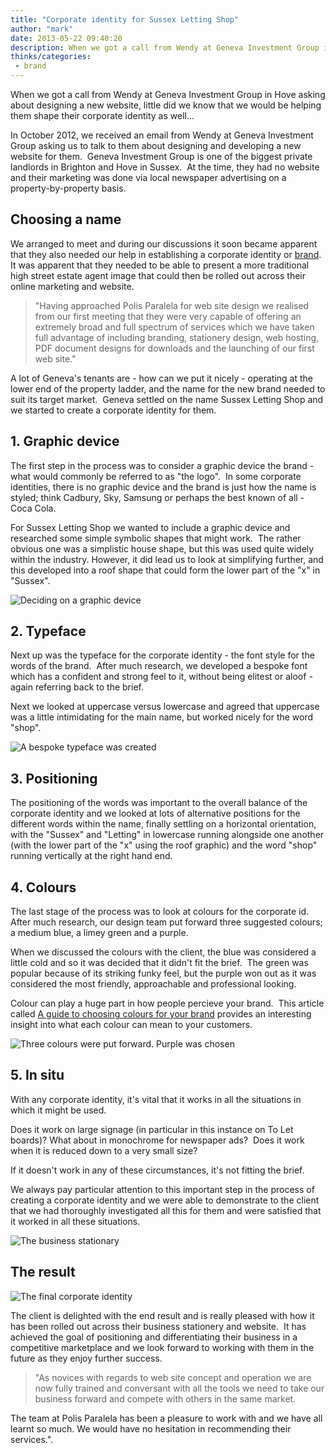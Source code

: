 ```yaml
---
title: "Corporate identity for Sussex Letting Shop"
author: "mark"
date: 2013-05-22 09:40:20
description: When we got a call from Wendy at Geneva Investment Group in Hove asking about designing a new website, little did we know that we would be helping them shape their corporate identity as well...
thinks/categories: 
 - brand
---
```


When we got a call from Wendy at Geneva Investment Group in Hove asking about designing a new website, little did we know that we would be helping them shape their corporate identity as well...

In October 2012, we received an email from Wendy at Geneva Investment Group asking us to talk to them about designing and developing a new website for them.  Geneva Investment Group is one of the biggest private landlords in Brighton and Hove in Sussex.  At the time, they had no website and their marketing was done via local newspaper advertising on a property-by-property basis.

## Choosing a name

We arranged to meet and during our discussions it soon became apparent that they also needed our help in establishing a corporate identity or [brand](/creates/brand/).  It was apparent that they needed to be able to present a more traditional high street estate agent image that could then be rolled out across their online marketing and website.

> "Having approached Polis Paralela for web site design we realised from our first meeting that they were very capable of offering an extremely broad and full spectrum of services which we have taken full advantage of including branding, stationery design, web hosting, PDF document designs for downloads and the launching of our first web site."

A lot of Geneva's tenants are - how can we put it nicely - operating at the lower end of the property ladder, and the name for the new brand needed to suit its target market.  Geneva settled on the name Sussex Letting Shop and we started to create a corporate identity for them.

## 1. Graphic device

The first step in the process was to consider a graphic device the brand - what would commonly be referred to as "the logo".  In some corporate identities, there is no graphic device and the brand is just how the name is styled; think Cadbury, Sky, Samsung or perhaps the best known of all - Coca Cola.

For Sussex Letting Shop we wanted to include a graphic device and researched some simple symbolic shapes that might work.  The rather obvious one was a simplistic house shape, but this was used quite widely within the industry. However, it did lead us to look at simplifying further, and this developed into a roof shape that could form the lower part of the "x" in "Sussex".

![](images/blog/graphicdevice.jpg "Deciding on a graphic device")

## 2. Typeface

Next up was the typeface for the corporate identity - the font style for the words of the brand.  After much research, we developed a bespoke font which has a confident and strong feel to it, without being elitest or aloof - again referring back to the brief.

Next we looked at uppercase versus lowercase and agreed that uppercase was a little intimidating for the main name, but worked nicely for the word "shop".

![](images/blog/typeface.jpg "A bespoke typeface was created")

## 3. Positioning

The positioning of the words was important to the overall balance of the corporate identity and we looked at lots of alternative positions for the different words within the name, finally settling on a horizontal orientation, with the "Sussex" and "Letting" in lowercase running alongside one another (with the lower part of the "x" using the roof graphic) and the word "shop" running vertically at the right hand end.

## 4. Colours

The last stage of the process was to look at colours for the corporate id.  After much research, our design team put forward three suggested colours; a medium blue, a limey green and a purple.

When we discussed the colours with the client, the blue was considered a little cold and so it was decided that it didn't fit the brief.  The green was popular because of its striking funky feel, but the purple won out as it was considered the most friendly, approachable and professional looking.

Colour can play a huge part in how people percieve your brand.  This article called [A guide to choosing colours for your brand](http://www.usabilitypost.com/2008/09/29/a-guide-to-choosing-colors-for-your-brand/) provides an interesting insight into what each colour can mean to your customers.

![](images/blog/colourssussexletting.jpg "Three colours were put forward. Purple was chosen")

## 5. In situ

With any corporate identity, it's vital that it works in all the situations in which it might be used.

Does it work on large signage (in particular in this instance on To Let boards)? What about in monochrome for newspaper ads?  Does it work when it is reduced down to a very small size?

If it doesn't work in any of these circumstances, it's not fitting the brief.

We always pay particular attention to this important step in the process of creating a corporate identity and we were able to demonstrate to the client that we had thoroughly investigated all this for them and were satisfied that it worked in all these situations.

![](images/blog/businessstationary.jpg "The business stationary")

## The result

![](images/blog/finalidentity.jpg "The final corporate identity")

The client is delighted with the end result and is really pleased with how it has been rolled out across their business stationery and website.  It has achieved the goal of positioning and differentiating their business in a competitive marketplace and we look forward to working with them in the future as they enjoy further success.

> "As novices with regards to web site concept and operation we are now fully trained and conversant with all the tools we need to take our business forward and compete with others in the same market.

The team at Polis Paralela has been a pleasure to work with and we have all learnt so much. We would have no hesitation in recommending their services.".



